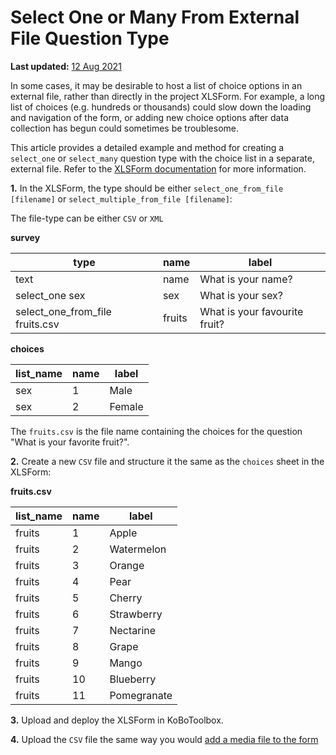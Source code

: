 # Select One or Many From External File Question Type
**Last updated:** <a href="https://github.com/kobotoolbox/docs/blob/f9bb069f3517cb6d0b581aa7cec180b5ff707d2b/source/external_file.md" class="reference">12 Aug 2021</a>

In some cases, it may be desirable to host a list of choice options in an external file, rather than directly in the project XLSForm. For example, a long list of choices (e.g. hundreds or thousands) could slow down the loading and navigation of the form, or adding new choice options after data collection has begun could sometimes be troublesome.

This article provides a detailed example and method for creating a `select_one` or `select_many` question type with the choice list in a separate, external file. Refer to the [XLSForm documentation](https://xlsform.org/en/#multiple-choice-from-file) for more information.

**1.** In the XLSForm, the type should be either `select_one_from_file [filename]` or `select_multiple_from_file [filename]`:

<p class="note">The file-type can be either <code>CSV</code> or <code>XML</code></p>

__survey__

| type                            | name   | label                         |
| ---                             | ---    | ---                           |
| text                            | name   | What is your name?            |
| select_one sex                  | sex    | What is your sex?             |
| select_one_from_file fruits.csv | fruits | What is your favourite fruit? |

__choices__

| list_name | name | label  |
| ---       | ---  | ---    |
| sex       | 1    | Male   |
| sex       | 2    | Female |

<p class="note">The <code>fruits.csv</code> is the file name containing the choices for the question "What is your favorite fruit?".</p>

**2.** Create a new `CSV` file and structure it the same as the `choices` sheet in the XLSForm:

__fruits.csv__

| list_name | name | label       |
| ---       | ---  | ---         |
| fruits    | 1    | Apple       |
| fruits    | 2    | Watermelon  |
| fruits    | 3    | Orange      |
| fruits    | 4    | Pear        |
| fruits    | 5    | Cherry      |
| fruits    | 6    | Strawberry  |
| fruits    | 7    | Nectarine   |
| fruits    | 8    | Grape       |
| fruits    | 9    | Mango       |
| fruits    | 10   | Blueberry   |
| fruits    | 11   | Pomegranate |

**3.** Upload and deploy the XLSForm in KoBoToolbox.

**4.** Upload the `CSV` file the same way you would [add a media file to the form](media.md)


